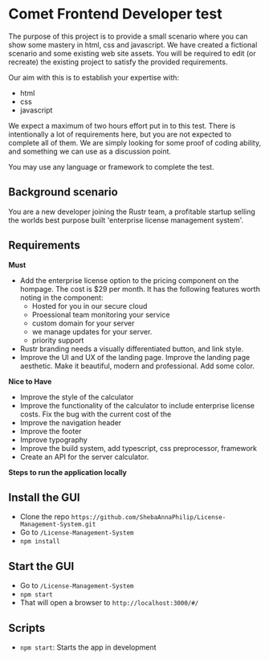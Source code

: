 # Comet Frontend Developer test

The purpose of this project is to provide a small scenario where you can show some mastery in html, css and javascript. We have created a fictional scenario and some existing web site assets. You will be required to edit (or recreate) the existing project to satisfy the provided requirements.

Our aim with this is to establish your expertise with:

- html
- css
- javascript

We expect a maximum of two hours effort put in to this test. There is intentionally a lot of requirements here, but you are not expected to complete all of them. We are simply looking for some proof of coding ability, and something we can use as a discussion point.

You may use any language or framework to complete the test.

## Background scenario

You are a new developer joining the Rustr team, a profitable startup selling the worlds best purpose built 'enterprise license management system'.

## Requirements

**Must**

- Add the enterprise license option to the pricing component on the hompage.  The cost is $29 per month. It has the following features worth noting in the component:
    - Hosted for you in our secure cloud
    - Proessional team monitoring your service
    - custom domain for your server
    - we manage updates for your server.
    - priority support
- Rustr branding needs a visually differentiated button, and link style.
- Improve the UI and UX of the landing page. Improve the landing page aesthetic. Make it beautiful, modern and professional. Add some color. 

**Nice to Have**

- Improve the style of the calculator
- Improve the functionality of the calculator to include enterprise license costs. Fix the bug with the current cost of the 
- Improve the navigation header
- Improve the footer
- Improve typography
- Improve the build system, add typescript, css preprocessor, framework
- Create an API for the server calculator. 

**Steps to run the application locally**

## Install the GUI

-   Clone the repo `https://github.com/ShebaAnnaPhilip/License-Management-System.git`
-   Go to `/License-Management-System`
-   `npm install`

## Start the GUI

-   Go to `/License-Management-System`
-   `npm start`
-   That will open a browser to `http://localhost:3000/#/`

## Scripts

- `npm start`: Starts the app in development